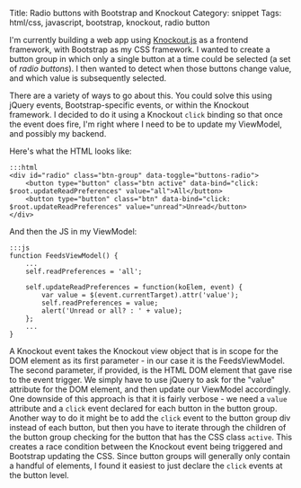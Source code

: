 Title: Radio buttons with Bootstrap and Knockout
Category: snippet
Tags: html/css, javascript, bootstrap, knockout, radio button

I'm currently building a web app using [Knockout.js](http://knockoutjs.com/) as a frontend framework, with Bootstrap as my CSS framework.  I wanted to create a button group in which only a single button at a time could be selected (a set of _radio buttons_).  I then wanted to detect when those buttons change value, and which value is subsequently selected.

There are a variety of ways to go about this.  You could solve this using jQuery events, Bootstrap-specific events, or within the Knockout framework.  I decided to do it using a Knockout `click` binding so that once the event does fire, I'm right where I need to be to update my ViewModel, and possibly my backend.

<!-- more -->

Here's what the HTML looks like:

	:::html
	<div id="radio" class="btn-group" data-toggle="buttons-radio">
		<button type="button" class="btn active" data-bind="click: $root.updateReadPreferences" value="all">All</button>
		<button type="button" class="btn" data-bind="click: $root.updateReadPreferences" value="unread">Unread</button>
	</div>

And then the JS in my ViewModel:

	:::js
	function FeedsViewModel() {
		...
		self.readPreferences = 'all';

		self.updateReadPreferences = function(koElem, event) {
			var value = $(event.currentTarget).attr('value');
			self.readPreferences = value;
			alert('Unread or all? : ' + value);
		};
		...
	}

A Knockout event takes the Knockout view object that is in scope for the DOM element as its first parameter - in our case it is the FeedsViewModel.  The second parameter, if provided, is the HTML DOM element that gave rise to the event trigger.  We simply have to use jQuery to ask for the "value" attribute for the DOM element, and then update our ViewModel accordingly.  One downside of this approach is that it is fairly verbose - we need a `value` attribute and a `click` event declared for each button in the button group.  Another way to do it might be to add the `click` event to the button group div instead of each button, but then you have to iterate through the children of the button group checking for the button that has the CSS class `active`.  This creates a race condition between the Knockout event being triggered and Bootstrap updating the CSS.  Since button groups will generally only contain a handful of elements, I found it easiest to just declare the `click` events at the button level.
